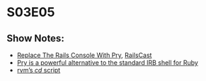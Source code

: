 # S03E05
## Show Notes:

* [Replace The Rails Console With Pry](http://www.dotnetguy.co.uk/post/2011/08/23/replace-the-rails-console-with-pry), [RailsCast](http://railscasts.com/episodes/280-pry-with-rails)
* [Pry is a powerful alternative to the standard IRB shell for Ruby](http://pry.github.com/)
* [rvm’s *cd* script](http://batkin.tumblr.com/post/8847990062/on-rvms-cd-script)


